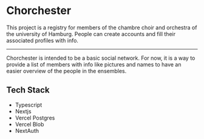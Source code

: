 # Chorchester

This project is a registry for members of the chambre choir and orchestra of the university of Hamburg. People can create accounts and fill their associated profiles with info.

---

Chorchester is intended to be a basic social network. For now, it is a way to provide a list of members with info like pictures and names to have an easier overview of the people in the ensembles.

## Tech Stack

- Typescript
- Nextjs
- Vercel Postgres
- Vercel Blob
- NextAuth
